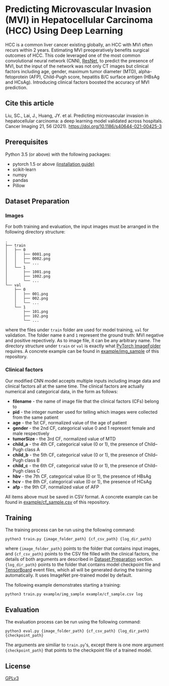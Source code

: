 # Predicting Microvascular Invasion (MVI) in Hepatocellular Carcinoma (HCC) Using Deep Learning
HCC is a common liver cancer existing globally, an HCC with MVI often recurs within 2 years. Estimating MVI preoperatively benefits surgical outcomes of HCC. This code leveraged one of the most common convolutional neural network (CNN), [ResNet](https://arxiv.org/abs/1512.03385), to predict the presence of MVI, but the input of the network was not only CT images but clinical factors including age, gender, maximum tumor diameter (MTD), alpha-fetoprotein (AFP), Child-Pugh score, hepatitis B/C surface antigen (HBsAg and HCsAg). Introducing clinical factors boosted the accuracy of MVI prediction.

## Cite this article
Liu, SC., Lai, J., Huang, JY. et al. Predicting microvascular invasion in hepatocellular carcinoma: a deep learning model validated across hospitals. Cancer Imaging 21, 56 (2021). https://doi.org/10.1186/s40644-021-00425-3

## Prerequisites
Python 3.5 (or above) with the following packages:
* pytorch 1.5 or above [(installation guide)](https://pytorch.org/get-started/locally/)
* scikit-learn
* numpy
* pandas
* Pillow
## Dataset Preparation
### Images
For both training and evaluation, the input images must be arranged in the following directory structure:
```
.
├── train
│   ├── 0
│   │   ├── 0001.png
│   │   ├── 0002.png
│   │   └── ...
│   └── 1
│       ├── 1001.png
│       ├── 1002.png
│       └── ...
└── val
    ├── 0
    │   ├── 001.png
    │   ├── 002.png
    │   └── ...
    └── 1
        ├── 101.png
        ├── 102.png
        └── ...
```
where the files under `train` folder are used for model training, `val` for validation. The folder name `0` and `1` represent the ground truth: MVI negative and positive repectively. As to image file, it can be any arbitrary name. The directory structure under `train` or `val` is exactly what [PyTorch ImageFolder](https://pytorch.org/vision/stable/datasets.html#imagefolder) requires. A concrete example can be found in [example/img_sample](example/img_sample) of this repository.
### Clinical factors
Our modified CNN model accepts multiple inputs including image data and clinical factors all at the same time. The clinical factors are actually numerical and categorical data, in the form as follows:
* **filename** - the name of image file that the clinical factors (CFs) belong to
* **pid** - the integer number used for telling which images were collected from the same patient
* **age** - the 1st CF, normalized value of the age of patient
* **gender** - the 2nd CF, categorical value 0 and 1 represent female and male respectively
* **tumorSize** - the 3rd CF, normalized value of MTD
* **child_a** - the 4th CF, categorical value (0 or 1), the presence of Child–Pugh class A
* **child_b** - the 5th CF, categorical value (0 or 1), the presence of Child–Pugh class B
* **child_c** - the 6th CF, categorical value (0 or 1), the presence of Child–Pugh class C
* **hbv** - the 7th CF, categorical value (0 or 1), the presence of HBsAg
* **hcv** - the 8th CF, categorical value (0 or 1), the presence of HCsAg
* **afp** - the 9th CF, normalized value of AFP

All items above must be saved in CSV format. A concrete example can be found in [example/cf_sample.csv](example/cf_sample.csv) of this repository.
## Training
The training process can be run using the following command:
```
python3 train.py {image_folder_path} {cf_csv_path} {log_dir_path}
```
where `{image_folder_path}` points to the folder that contains input images, and `{cf_csv_path}` points to the CSV file filled with the clinical factors, the details of both arguments are described in [Dataset Preparation](#dataset-preparation) section. `{log_dir_path}` points to the folder that contains model checkpoint file and [TensorBoard](https://pytorch.org/tutorials/recipes/recipes/tensorboard_with_pytorch.html#run-tensorboard) event files, which all will be generated during the training automatically. It uses ImageNet pre-trained model by default.

The following example demonstrates starting a training:
```
python3 train.py example/img_sample example/cf_sample.csv log
```
## Evaluation
The evaluation process can be run using the following command:
```
python3 eval.py {image_folder_path} {cf_csv_path} {log_dir_path} {checkpoint_path}
```
The arguments are similiar to `train.py`'s, except there is one more argument `{checkpoint_path}` that points to the checkpoint file of a trained model.

## License
[GPLv3](https://raw.githubusercontent.com/AII-CMUH/MVI/main/LICENSE)
